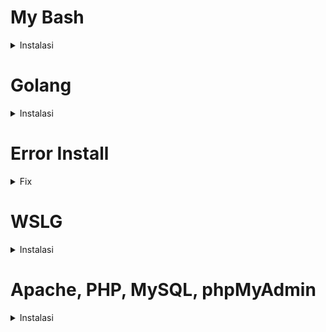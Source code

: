 # My Bash

<details>
<summary>Instalasi</summary>
Ini adalah skrip bash yang dapat membantu pengguna Linux untuk mengatur prompt, konfigurasi, dan instalasi berbagai alat. Skrip ini menggunakan Starship, yang merupakan prompt yang sangat kustomisasi dan dapat diatur sesuai dengan keinginan pengguna.

## Persyaratan

- Linux (Debian/Ubuntu) / wsl Ubuntu 20.04.5 LTS
- Koneksi internet

## Cara Penggunaan

1. Buka terminal dan jalankan perintah berikut untuk memperbarui sistem:

   ```
   sudo apt update && sudo apt upgrade -y
   ```

2. Buat direktori `.config` dan file `starship.toml` dengan perintah:

   ```
   mkdir ~/.config
   touch ~/.config/starship.toml
   ```

3. Buat direktori `github` di direktori home dengan perintah:

   ```
   mkdir ~/github
   ```

4. Hapus file `.bashrc` dengan perintah:

   ```
   rm ~/.bashrc
   ```

5. Masuk ke direktori `github` dan clone repository `mybash` dengan perintah:

   ```
   cd ~/github git clone https://github.com/christitustech/mybash
   ```

6. Masuk ke direktori `mybash` dan beri izin eksekusi pada file `setup.sh` dengan perintah:

   ```
   cd mybash
   chmod 775 setup.sh
   ```

7. Salin file `starship.toml` ke direktori `.config` dengan perintah:

   ```
   chmod 664 starship.toml
   cp starship.toml ~/.config/
   ```

8. Jalankan file `setup.sh` dengan perintah:

   ```
   ./setup.sh
   ```

9. Ikuti instruksi pada layar untuk mengkonfigurasi prompt dan instalasi berbagai alat.

Selamat mencoba!

</details>

# Golang

<details>
<summary>Instalasi</summary>

Berikut adalah langkah-langkah instalasi Golang pada sistem operasi Linux:

1. Unduh file instalasi Golang dari situs resmi https://golang.org/dl/

```
wget https://dl.google.com/go/go1.20.2.linux-amd64.tar.gz
```

2. Ekstrak file instalasi yang sudah diunduh

```
sudo tar -xvf go1.20.2.linux-amd64.tar.gz
```

3. Pindahkan direktori Golang ke direktori /usr/local

```
sudo mv go /usr/local
```

4. Tambahkan variabel lingkungan Golang pada file .bashrc

```
sudo nano ~/.bashrc
```

Kemudian tambahkan baris berikut pada akhir file:

```
# Go Global variables
export GOROOT=/usr/local/go
export GOPATH=$HOME/go
export PATH=$GOPATH/bin:$GOROOT/bin:$PATH
```

5. Simpan perubahan pada file .bashrc dengan menekan tombol Ctrl + o, kemudian tekan enter. Keluar dari editor nano dengan menekan tombol Ctrl + x.

6. Muat ulang file .bashrc agar perubahan dapat diterapkan

```
source ~/.bashrc
```

Setelah melakukan langkah-langkah di atas, Golang sudah berhasil diinstal pada sistem operasi Linux yang digunakan.

</details>

# Error Install

<details>
<summary>Fix</summary>
Jika Anda mengalami masalah saat menginstal program atau perangkat lunak di sistem operasi Ubuntu atau Debian, Anda dapat mencoba beberapa langkah di bawah ini untuk memperbaiki masalah tersebut.

## Langkah 1: Update dan Upgrade

Jalankan perintah berikut untuk memperbarui daftar paket dan mengupgrade paket yang sudah terinstal ke versi terbaru.

```bash
sudo apt update && sudo apt upgrade -y
```

## Langkah 2: Tambahkan Repository

Jika Anda masih mengalami masalah setelah mengupdate dan mengupgrade sistem Anda, Anda dapat mencoba menambahkan repository utama dan repository universe, restricted, dan multiverse menggunakan perintah berikut.

```bash
sudo add-apt-repository main
sudo add-apt-repository universe
sudo add-apt-repository restricted
sudo add-apt-repository multiverse
```

Dengan menambahkan repository ini, Anda akan mendapatkan akses ke lebih banyak paket dan perangkat lunak yang mungkin dibutuhkan oleh sistem Anda.

## Kesimpulan

Dalam kebanyakan kasus, langkah-langkah di atas dapat membantu Anda memperbaiki masalah saat menginstal program atau perangkat lunak di sistem operasi Ubuntu atau Debian. Jika masalah masih berlanjut, Anda bisa mencari solusi lain atau meminta bantuan pada forum atau komunitas pengguna Linux.

</details>

# WSLG

<details>
<summary>Instalasi</summary>
WSLG adalah singkatan dari Windows Subsystem for Linux GUI. Ini adalah fitur baru yang diperkenalkan oleh Microsoft sebagai bagian dari Windows Subsystem for Linux 2 (WSL 2) yang memungkinkan pengguna untuk menjalankan aplikasi GUI Linux di Windows 10 tanpa memerlukan pengaturan tambahan.

## Cara Menginstall WSLG

Untuk menginstall WSLG, Anda perlu memastikan bahwa Anda memiliki Windows 10 dengan versi 21364 ke atas dan menggunakan WSL 2. Kemudian, ikuti langkah-langkah berikut:

1. Buka Windows PowerShell sebagai Administrator dan jalankan perintah berikut:

```
dism.exe /online /enable-feature /featurename:Microsoft-Windows-Subsystem-Linux /all /norestart
```

2. Kemudian, jalankan perintah ini:

```
dism.exe /online /enable-feature /featurename:VirtualMachinePlatform /all /norestart
```

3. Setelah itu, restart komputer Anda.

4. Selanjutnya, unduh paket update kernel Linux terbaru dari [Microsoft Store](https://aka.ms/wsl2kernel). Setelah unduhan selesai, klik dua kali pada paket untuk menginstalnya.

5. Jalankan perintah berikut untuk mengatur WSL 2 sebagai versi default:

```
wsl --set-default-version 2
```

6. Terakhir, unduh dan instal aplikasi WSLG dari [Microsoft Store](https://aka.ms/wslg).

## Paket Aplikasi yang Dapat Diinstall pada WSLG

Setelah menginstall WSLG, Anda dapat menginstal paket aplikasi Linux GUI seperti Gedit, GIMP, Nautilus, dan VLC menggunakan perintah apt. Berikut adalah beberapa contoh perintah yang dapat Anda gunakan:

1. Gedit

```
sudo apt install gedit -y
```

2. GIMP

```
sudo apt install gimp -y
```

3. Nautilus

```
sudo apt install nautilus -y
```

4. VLC

```
sudo apt install vlc -y
```

5. X11 apps

```
sudo apt install x11-apps -y
```

6. Google Chrome

```
cd /tmp
sudo wget https://dl.google.com/linux/direct/google-chrome-stable_current_amd64.deb
sudo dpkg -i google-chrome-stable_current_amd64.deb
sudo apt install --fix-broken -y
sudo dpkg -i google-chrome-stable_current_amd64.deb
```

7. Microsoft Teams

```
cd /tmp
sudo curl -L -o "./teams.deb" "https://teams.microsoft.com/downloads/desktopurl?env=production&plat=linux&arch=x64&download=true&linuxArchiveType=deb"
sudo apt install ./teams.deb -y
```

8. Microsoft Edge Dev Browser

```
sudo curl https://packages.microsoft.com/repos/edge/pool/main/m/microsoft-edge-dev/microsoft-edge-dev_101.0.1193.0-1_amd64.deb -o /tmp/edge.deb
sudo apt install /tmp/edge.deb -y
```

## Kesimpulan

WSLG memungkinkan pengguna Windows 10 untuk menjalankan aplikasi GUI Linux tanpa perlu memerlukan pengaturan tambahan. Dengan mengikuti langkah-langkah di atas, Anda dapat menginstal WSLG dan paket aplikasi Linux GUI yang diinginkan.

</details>

# Apache, PHP, MySQL, phpMyAdmin

<details>
<summary>Instalasi</summary>
Tutorial ini akan memberikan panduan instalasi Apache, PHP, MySQL, dan phpMyAdmin pada sistem operasi Ubuntu.

## Langkah 1: Instalasi Apache

Pertama-tama, buka terminal dan jalankan perintah berikut untuk menginstal Apache:

### menginstall apache2

```bash
sudo apt-get install apache2
```

### menginstall libapache2

```bash
sudo apt-get install php libapache2-mod-php
```

### masuk ke directory

```bash
cd /var/www/html/
```

### mengubah permission

```bash
sudo chown thecodeholic:thecodeholic -R ./
```

### mengubah isi dari envvars

```bash
sudo gedit /etc/apache2/envvars
```

### mengubah isi dari envvars di bagian ini

```
export APACHE_RUN_FILE=www-data
export APACHE_RUN_GROUP=www-data
```

### mengubah isi dari envvars di bagian ini menjadi ini

```
export APACHE_RUN_FILE=thecodeholic
export APACHE_RUN_GROUP=thecodeholic
```

## Langkah 2: mysql-server

### Cara Mengatasi Masalah Login MySQL pada Ubuntu

Pada artikel ini, kita akan membahas cara mengatasi masalah login MySQL pada Ubuntu. Masalah ini biasanya terjadi saat kita mencoba untuk login ke MySQL menggunakan akun root, namun gagal karena pesan error authentication.

Untuk mengatasi masalah ini, kita perlu melakukan beberapa langkah berikut:

1. Masuk ke MySQL sebagai root dengan menggunakan perintah berikut:

```bash
   sudo mysql
```

2. Setelah masuk ke MySQL, kita perlu mengubah password root dengan menggunakan perintah berikut:

```bash
   ALTER USER 'root'@'localhost' IDENTIFIED WITH mysql_native_password BY 'p';
```

Ganti 'p' dengan password yang diinginkan.

3. Setelah itu, keluar dari MySQL dengan menekan tombol ctrl+Z.

4. Selanjutnya, kita perlu menonaktifkan plugin validasi password MySQL dengan menggunakan perintah berikut:

```bash
    SET GLOBAL validate_password.length = 0;
    SET GLOBAL validate_password.mixed_case_count = 0;
    SET GLOBAL validate_password.number_count = 0;
    SET GLOBAL validate_password.policy = 0;
    SET GLOBAL validate_password.special_char_count = 0;
```

Hal ini diperlukan karena plugin validasi password pada MySQL dapat menyebabkan masalah login.

5. selanjutnya akan membuat username dan password yang di gunakan.

```bash
   create user 'root'@'localhost' identified by 'p';
```

## Langkah 3: phpmyadmin

1. Masuk ke MySQL sebagai root dengan menggunakan perintah berikut:

```bash
   sudo apt-get install phpmyadmin
```

2. klick space (buat milih) arrow key, trus klick yes (spasi) masukan pasword p

## Langkah 3: run,status,stop,restart

### perintah untuk apache

```bash
    sudo service apache2 start
    sudo service apache2 stop
    sudo service apache2 status
    sudo service apache2 restart
```

### perintah untuk mysql

```bash
    sudo service mysql start
    sudo service mysql stop
    sudo service mysql status
    sudo service mysql restart
```

</details>
